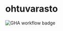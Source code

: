 # ohtuvarasto

![GHA workflow badge](https://github.com/spherical-spinach/ohtuvarasto/actions/workflows/CI/badge.svg)

